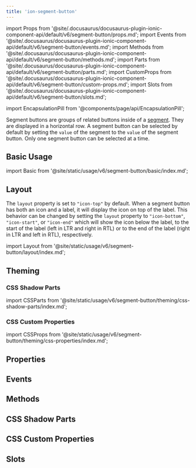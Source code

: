 ```yaml
---
title: 'ion-segment-button'
---
```


import Props from '@site/.docusaurus/docusaurus-plugin-ionic-component-api/default/v6/segment-button/props.md';
import Events from '@site/.docusaurus/docusaurus-plugin-ionic-component-api/default/v6/segment-button/events.md';
import Methods from '@site/.docusaurus/docusaurus-plugin-ionic-component-api/default/v6/segment-button/methods.md';
import Parts from '@site/.docusaurus/docusaurus-plugin-ionic-component-api/default/v6/segment-button/parts.md';
import CustomProps from '@site/.docusaurus/docusaurus-plugin-ionic-component-api/default/v6/segment-button/custom-props.md';
import Slots from '@site/.docusaurus/docusaurus-plugin-ionic-component-api/default/v6/segment-button/slots.md';

<head>
  <title>ion-segment-button | Segment Button Icon and Segment Value</title>
  <meta
    name="description"
    content="ion-segment-buttons are groups of related buttons inside of a Segment. Learn to use segment button icons and check their values on Ionic Framework Apps."
  />
</head>

import EncapsulationPill from '@components/page/api/EncapsulationPill';

<EncapsulationPill type="shadow" />

Segment buttons are groups of related buttons inside of a [segment](segment.md). They are displayed in a horizontal row. A segment button can be selected by default by setting the `value` of the segment to the `value` of the segment button. Only one segment button can be selected at a time.

## Basic Usage

import Basic from '@site/static/usage/v6/segment-button/basic/index.md';

<Basic />

## Layout

The `layout` property is set to `"icon-top"` by default. When a segment button has both an icon and a label, it will display the icon on top of the label. This behavior can be changed by setting the `layout` property to `"icon-bottom"`, `"icon-start"`, or `"icon-end"` which will show the icon below the label, to the start of the label (left in LTR and right in RTL) or to the end of the label (right in LTR and left in RTL), respectively.

import Layout from '@site/static/usage/v6/segment-button/layout/index.md';

<Layout />

## Theming

### CSS Shadow Parts

import CSSParts from '@site/static/usage/v6/segment-button/theming/css-shadow-parts/index.md';

<CSSParts />

### CSS Custom Properties

import CSSProps from '@site/static/usage/v6/segment-button/theming/css-properties/index.md';

<CSSProps />

## Properties

<Props />

## Events

<Events />

## Methods

<Methods />

## CSS Shadow Parts

<Parts />

## CSS Custom Properties

<CustomProps />

## Slots

<Slots />
